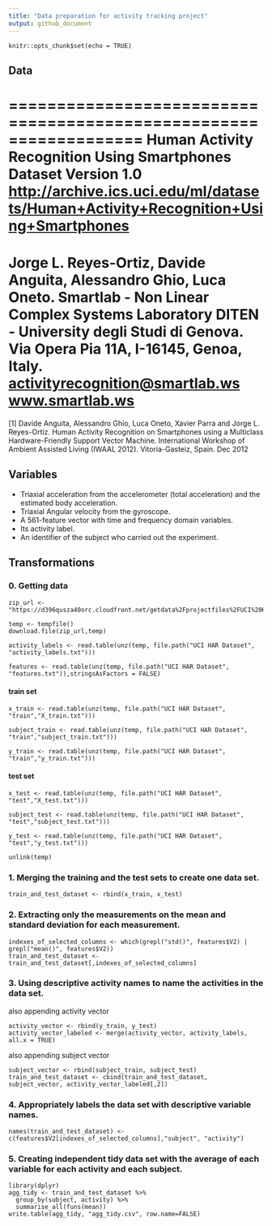 ```yaml
---
title: "Data preparation for activity tracking project"
output: github_document
---
```


```{r setup, include=FALSE}
knitr::opts_chunk$set(echo = TRUE)
```

## Data
==================================================================
Human Activity Recognition Using Smartphones Dataset
Version 1.0
http://archive.ics.uci.edu/ml/datasets/Human+Activity+Recognition+Using+Smartphones
==================================================================
Jorge L. Reyes-Ortiz, Davide Anguita, Alessandro Ghio, Luca Oneto.
Smartlab - Non Linear Complex Systems Laboratory
DITEN - University degli Studi di Genova.
Via Opera Pia 11A, I-16145, Genoa, Italy.
activityrecognition@smartlab.ws
www.smartlab.ws
==================================================================
[1] Davide Anguita, Alessandro Ghio, Luca Oneto, Xavier Parra and Jorge L. Reyes-Ortiz. Human Activity Recognition on Smartphones using a Multiclass Hardware-Friendly Support Vector Machine. International Workshop of Ambient Assisted Living (IWAAL 2012). Vitoria-Gasteiz, Spain. Dec 2012

## Variables
- Triaxial acceleration from the accelerometer (total acceleration) and the estimated body acceleration.
- Triaxial Angular velocity from the gyroscope. 
- A 561-feature vector with time and frequency domain variables. 
- Its activity label. 
- An identifier of the subject who carried out the experiment.

## Transformations

### 0. Getting data
```{r}
zip_url <- "https://d396qusza40orc.cloudfront.net/getdata%2Fprojectfiles%2FUCI%20HAR%20Dataset.zip"

temp <- tempfile()
download.file(zip_url,temp)

activity_labels <- read.table(unz(temp, file.path("UCI HAR Dataset", "activity_labels.txt")))

features <- read.table(unz(temp, file.path("UCI HAR Dataset", "features.txt")),stringsAsFactors = FALSE)
``` 

#### train set
```{r}
x_train <- read.table(unz(temp, file.path("UCI HAR Dataset", "train","X_train.txt")))

subject_train <- read.table(unz(temp, file.path("UCI HAR Dataset", "train","subject_train.txt")))

y_train <- read.table(unz(temp, file.path("UCI HAR Dataset", "train","y_train.txt")))
````

#### test set
```{r}
x_test <- read.table(unz(temp, file.path("UCI HAR Dataset", "test","X_test.txt")))

subject_test <- read.table(unz(temp, file.path("UCI HAR Dataset", "test","subject_test.txt")))

y_test <- read.table(unz(temp, file.path("UCI HAR Dataset", "test","y_test.txt")))

unlink(temp)
```

### 1. Merging the training and the test sets to create one data set.
```{r}
train_and_test_dataset <- rbind(x_train, x_test)
```

### 2. Extracting only the measurements on the mean and standard deviation for each measurement.
```{r}
indexes_of_selected_columns <- which(grepl("std()", features$V2) | grepl("mean()", features$V2))
train_and_test_dataset <- train_and_test_dataset[,indexes_of_selected_columns]
```
### 3. Using descriptive activity names to name the activities in the data set.
 also appending activity vector
```{r}
activity_vector <- rbind(y_train, y_test)
activity_vector_labeled <- merge(activity_vector, activity_labels, all.x = TRUE)
```
also appending subject vector
```{r}
subject_vector <- rbind(subject_train, subject_test)
train_and_test_dataset <- cbind(train_and_test_dataset, subject_vector, activity_vector_labeled[,2])
```

### 4. Appropriately labels the data set with descriptive variable names.
```{r}
names(train_and_test_dataset) <- c(features$V2[indexes_of_selected_columns],"subject", "activity")
```

### 5. Creating independent tidy data set with the average of each variable for each activity and each subject.
```{r}
library(dplyr)
agg_tidy <- train_and_test_dataset %>%
  group_by(subject, activity) %>%
  summarise_all(funs(mean))
write.table(agg_tidy, "agg_tidy.csv", row.name=FALSE)
```

